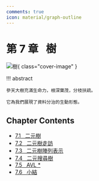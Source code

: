```yaml
---
comments: true
icon: material/graph-outline
---
```


# 第 7 章 &nbsp; 樹

![樹](../assets/covers/chapter_tree.jpg){ class="cover-image" }

!!! abstract

    參天大樹充滿生命力，根深葉茂，分枝扶疏。
    
    它為我們展現了資料分治的生動形態。

## Chapter Contents

- [7.1 &nbsp; 二元樹](https://www.hello-algo.com/en/chapter_tree/binary_tree/)
- [7.2 &nbsp; 二元樹走訪](https://www.hello-algo.com/en/chapter_tree/binary_tree_traversal/)
- [7.3 &nbsp; 二元樹陣列表示](https://www.hello-algo.com/en/chapter_tree/array_representation_of_tree/)
- [7.4 &nbsp; 二元搜尋樹](https://www.hello-algo.com/en/chapter_tree/binary_search_tree/)
- [7.5 &nbsp; AVL *](https://www.hello-algo.com/en/chapter_tree/avl_tree/)
- [7.6 &nbsp; 小結](https://www.hello-algo.com/en/chapter_tree/summary/)
